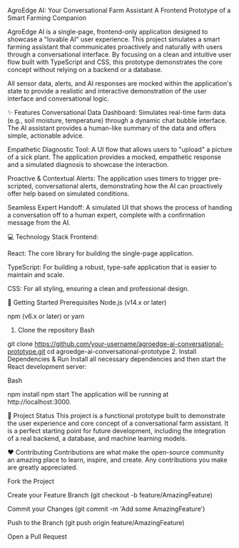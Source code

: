 AgroEdge AI: Your Conversational Farm Assistant
A Frontend Prototype of a Smart Farming Companion

AgroEdge AI is a single-page, frontend-only application designed to showcase a "lovable AI" user experience. This project simulates a smart farming assistant that communicates proactively and naturally with users through a conversational interface. By focusing on a clean and intuitive user flow built with TypeScript and CSS, this prototype demonstrates the core concept without relying on a backend or a database.

All sensor data, alerts, and AI responses are mocked within the application's state to provide a realistic and interactive demonstration of the user interface and conversational logic.

✨ Features
Conversational Data Dashboard: Simulates real-time farm data (e.g., soil moisture, temperature) through a dynamic chat bubble interface. The AI assistant provides a human-like summary of the data and offers simple, actionable advice.

Empathetic Diagnostic Tool: A UI flow that allows users to "upload" a picture of a sick plant. The application provides a mocked, empathetic response and a simulated diagnosis to showcase the interaction.

Proactive & Contextual Alerts: The application uses timers to trigger pre-scripted, conversational alerts, demonstrating how the AI can proactively offer help based on simulated conditions.

Seamless Expert Handoff: A simulated UI that shows the process of handing a conversation off to a human expert, complete with a confirmation message from the AI.

💻 Technology Stack
Frontend:

React: The core library for building the single-page application.

TypeScript: For building a robust, type-safe application that is easier to maintain and scale.

CSS: For all styling, ensuring a clean and professional design.

🚀 Getting Started
Prerequisites
Node.js (v14.x or later)

npm (v6.x or later) or yarn

1. Clone the repository
Bash

git clone https://github.com/your-username/agroedge-ai-conversational-prototype.git
cd agroedge-ai-conversational-prototype
2. Install Dependencies & Run
Install all necessary dependencies and then start the React development server:

Bash

npm install
npm start
The application will be running at http://localhost:3000.

📝 Project Status
This project is a functional prototype built to demonstrate the user experience and core concept of a conversational farm assistant. It is a perfect starting point for future development, including the integration of a real backend, a database, and machine learning models.

❤️ Contributing
Contributions are what make the open-source community an amazing place to learn, inspire, and create. Any contributions you make are greatly appreciated.

Fork the Project

Create your Feature Branch (git checkout -b feature/AmazingFeature)

Commit your Changes (git commit -m 'Add some AmazingFeature')

Push to the Branch (git push origin feature/AmazingFeature)

Open a Pull Request
